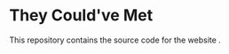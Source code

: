 # They Could've Met
This repository contains the source code for the website [](theycouldvemet.com).
